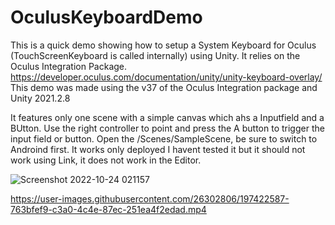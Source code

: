 # OculusKeyboardDemo
This is a quick demo showing how to setup a System Keyboard for Oculus (TouchScreenKeyboard is called internally) using Unity.
It relies on the Oculus Integration Package.
https://developer.oculus.com/documentation/unity/unity-keyboard-overlay/
This demo was made using the v37 of the Oculus Integration package and Unity 2021.2.8

It features only one scene with a simple canvas which ahs a Inputfield and a BUtton. 
Use the right controller to point and press the A button to trigger the input field or button.
Open the /Scenes/SampleScene, be sure to switch to Androind first.
It works only deployed I havent tested it but it should not work using Link, it does not work in the Editor.

![Screenshot 2022-10-24 021157](https://user-images.githubusercontent.com/26302806/197422707-103bf03e-c8f8-4972-8ef5-f3133cf3b1f9.jpg)


https://user-images.githubusercontent.com/26302806/197422587-763bfef9-c3a0-4c4e-87ec-251ea4f2edad.mp4

